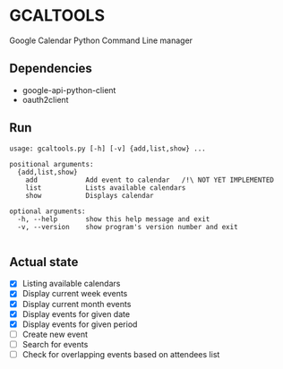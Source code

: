 # GCALTOOLS
Google Calendar Python Command Line manager

## Dependencies
* google-api-python-client
* oauth2client

## Run
```
usage: gcaltools.py [-h] [-v] {add,list,show} ...

positional arguments:
  {add,list,show}
    add            Add event to calendar   /!\ NOT YET IMPLEMENTED
    list           Lists available calendars
    show           Displays calendar

optional arguments:
  -h, --help       show this help message and exit
  -v, --version    show program's version number and exit


````

## Actual state
- [x] Listing available calendars
- [x] Display current week events
- [x] Display current month events
- [x] Display events for given date
- [x] Display events for given period
- [ ] Create new event
- [ ] Search for events
- [ ] Check for overlapping events based on attendees list